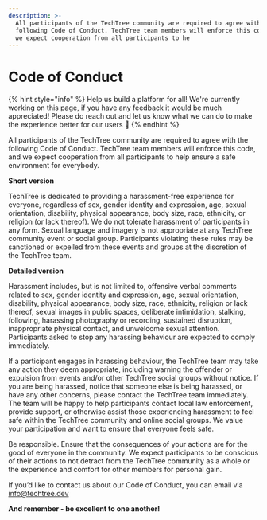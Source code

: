 ```yaml
---
description: >-
  All participants of the TechTree community are required to agree with the
  following Code of Conduct. TechTree team members will enforce this code, and
  we expect cooperation from all participants to he
---
```


# Code of Conduct

{% hint style="info" %}
Help us build a platform for all! We're currently working on this page, if you have any feedback it would be much appreciated! Please do reach out and let us know what we can do to make the experience better for our users 🎉
{% endhint %}

All participants of the TechTree community are required to agree with the following Code of Conduct. TechTree team members will enforce this code, and we expect cooperation from all participants to help ensure a safe environment for everybody.

**Short version**

TechTree is dedicated to providing a harassment-free experience for everyone, regardless of sex, gender identity and expression, age, sexual orientation, disability, physical appearance, body size, race, ethnicity, or religion (or lack thereof). We do not tolerate harassment of participants in any form. Sexual language and imagery is not appropriate at any TechTree community event or social group. Participants violating these rules may be sanctioned or expelled from these events and groups at the discretion of the TechTree team.

**Detailed version**

Harassment includes, but is not limited to, offensive verbal comments related to sex, gender identity and expression, age, sexual orientation, disability, physical appearance, body size, race, ethnicity, religion or lack thereof, sexual images in public spaces, deliberate intimidation, stalking, following, harassing photography or recording, sustained disruption, inappropriate physical contact, and unwelcome sexual attention. Participants asked to stop any harassing behaviour are expected to comply immediately.

If a participant engages in harassing behaviour, the TechTree team may take any action they deem appropriate, including warning the offender or expulsion from events and/or other TechTree social groups without notice. If you are being harassed, notice that someone else is being harassed, or have any other concerns, please contact the TechTree team immediately. The team will be happy to help participants contact local law enforcement, provide support, or otherwise assist those experiencing harassment to feel safe within the TechTree community and online social groups. We value your participation and want to ensure that everyone feels safe.

Be responsible. Ensure that the consequences of your actions are for the good of everyone in the community. We expect participants to be conscious of their actions to not detract from the TechTree community as a whole or the experience and comfort for other members for personal gain.

If you’d like to contact us about our Code of Conduct, you can email via info@techtree.dev

**And remember - be excellent to one another!**
